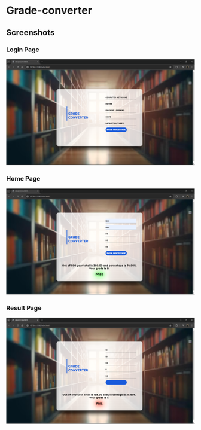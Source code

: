 # Grade-converter

## Screenshots

### Login Page
![Home Page](HOME.png)

### Home Page
![Pass](PASS.png)

### Result Page
![Fail](FAIL.png)